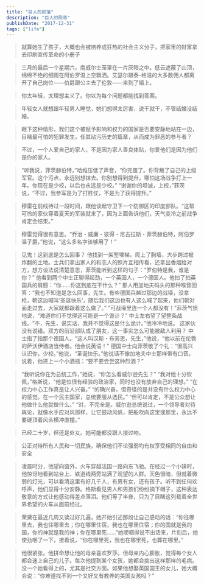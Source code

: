 ```yaml
---
title: "巨人的陨落"
description: "巨人的陨落"
publishDate: "2017-12-31"
tags: ["life"]
---
```



> 就算她生了孩子，大概也会被培养成狂热的社会主义分子，把家里的财富拿去印刷宣传革命的小册子


> 三月的最后一个星期六，南威尔士笼罩在一片灰暗之中。低云遮蔽了山顶，绵绵不绝的细雨在阿伯罗温上空飘洒。艾瑟尔跟泰-格温的大多数佣人都离开了自己岗位——伯爵跟公主去了伦敦——来到了镇上。


> 你太年轻，太理想主义了。你以为每个问题都能找到答案。


> 年轻女人就想跟年轻男人睡觉，她们想得太厉害，说干就干，不管结婚没结婚。


> 眼下这种情形，我们这个被赋予影响和权力的国家是否要安静地站在一边，目睹最可怕的犯罪发生，任其玷污历史的篇章，从而成为罪恶的参与者？


> 不过，一个人爱自己的家人，不是因为家人善良体贴，你爱他们是因为他们是你的家人。


> “听我说，菲茨赫伯特，”哈维压低了声音，“你完蛋了。你背叛了自己的上级军官。这个污点，永远别想抹去。你别想得到提升，哪怕这场战争打上一年。你现在是少校，以后也永远是少校。” “谢谢你的坦诚，上校，”菲茨说，“不过，我参军是为了打胜仗，不是为了获得提升。”

> 穆雷在前线待过一段时间，跟他谈起守卫下一个防御区的印度部队。“这帮可怜的家伙穿着夏天的军装就来了，因为上面告诉他们，天气变冷之前战争肯定会结束。”

> 穆雷觉得很有意思。“乔治・威廉・彼得・尼古拉斯・菲茨赫伯特，阿伯罗温子爵，”他说，“这么多名字该够用了！”

> 见鬼！这到底是怎么回事？ 他找到一架堑壕梯，爬上了胸墙，大步跨过被炸翻的土地。士兵们拿出家人的和恋人的照片互相传看，还拿出香烟给对方，想方设法说清楚意思，菲茨能听到这样的句子：“罗伯特是我，谁是你？” 他看到两个中士正聊得起劲，一个英国人，一个德国人。他拍了拍英国兵的肩膀：“你……你这到底在干什么？” 那人用加地夫码头的那种喉音回答：“我也不知道是怎么回事，先生。有些德国兵越过那边的战壕，没拿枪，朝这边喊叫‘圣诞快乐’，随后我们这边也有人这么喊了起来，他们朝对面走过去，大家就都跟着这么做了。” “可战壕里连一个人都没有！”菲茨气愤地说，“难道你们不觉得这可能是一个诡计？” 中士左右望了望整条战线。“不，先生，说实话，我并不觉得这是什么诡计。”他冷冷地说。 这家伙没有说错。双方的前沿部队成了朋友，这一事实怎么可能被敌人利用？ 中士指了指那个德国人。“这人叫汉斯・布劳恩，先生，”他说，“他以前在伦敦的萨沃伊酒店当侍者。他会说英语！” 德国中士向菲茨敬了个礼：“很高兴认识你，少校。”他说，“圣诞快乐。”他说话不像加地夫中士那样带有口音。说着，他递上一个小酒瓶：“要不要尝尝这种烈酒？”


> “我听说你在为总统工作，”她说，“你怎么看威尔逊先生？” “我对他十分钦佩，”格斯说，“他是位很有经验的政治家，同时也没有放弃自己的理想。” “在权力中心工作真是让人兴奋。” “的确兴奋，但奇怪的是并没有什么权力中心的感觉。在一个民主国家，总统要服从选民。” “但可以肯定，不是公众想让他做什么他就做什么。” “对，不完全是。威尔逊总统说过，一个领导者对待舆论，就像水手应对风那样，让它鼓动风帆，把船吹向这里或那里，永远不要硬顶着风头横冲直撞。”


> 已经二十岁，但还是处女。她可能都没跟人接过吻。


> 公正对待所有人民和一切民族，确保他们不论强弱均有权享受相同的自由和安全


> 凌晨时分，他望向窗外，火车穿越法国一路向东飞驰。在经过一个小镇时，他惊讶地看到站台上、铁道线两旁站满了观望的人群。天色很暗，但就着微弱的灯光，可以看清这里有好几千人，有男有女，还有孩子。听不到任何欢呼声，他们显得十分安静。格斯看见男人和男孩们纷纷摘下帽子，这种表达敬意的方式让他感动得差点落泪。他们等了半夜，只为了目睹这列载着全世界希望的火车从面前经过。


> 茉黛在最近几周又读过好几遍，她开始引述那段让自己感动的话：“你往哪里去，我也往哪里去；你在哪里住宿，我也在哪里住宿；你的国就是我的国，你的神就是我的神；你在哪里死……”她哽咽得说不出话来，片刻后，她使劲咽了一下，接着说，“你在哪里死，我也在哪里死，也葬在哪里。”


> 他很紧张。他拼命想让他的母亲喜欢罗莎。但母亲内心膨胀，觉得每个女人都会迷上自己的儿子。每次他提到某个女孩，她都会挑出这样那样的毛病。没一个她看得上的，尤其是社交方面。如果他想娶英国国王的女儿，她大概会说：“你难道找不到一个又好又有教养的美国女孩吗？”

